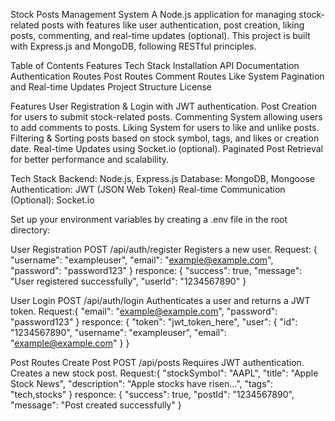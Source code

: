 Stock Posts Management System
A Node.js application for managing stock-related posts with features like user authentication, post creation, liking posts, commenting, and real-time updates (optional). This project is built with Express.js and MongoDB, following RESTful principles.

Table of Contents
Features
Tech Stack
Installation
API Documentation
Authentication Routes
Post Routes
Comment Routes
Like System
Pagination and Real-time Updates
Project Structure
License

Features
User Registration & Login with JWT authentication.
Post Creation for users to submit stock-related posts.
Commenting System allowing users to add comments to posts.
Liking System for users to like and unlike posts.
Filtering & Sorting posts based on stock symbol, tags, and likes or creation date.
Real-time Updates using Socket.io (optional).
Paginated Post Retrieval for better performance and scalability.

Tech Stack
Backend: Node.js, Express.js
Database: MongoDB, Mongoose
Authentication: JWT (JSON Web Token)
Real-time Communication (Optional): Socket.io

Set up your environment variables by creating a .env file in the root directory:

User Registration
POST /api/auth/register
Registers a new user.
Request:
{
  "username": "exampleuser",
  "email": "example@example.com",
  "password": "password123"
}
responce:
{
  "success": true,
  "message": "User registered successfully",
  "userId": "1234567890"
}

User Login
POST /api/auth/login
Authenticates a user and returns a JWT token.
Request:{
  "email": "example@example.com",
  "password": "password123"
}
responce:
{
  "token": "jwt_token_here",
  "user": {
    "id": "1234567890",
    "username": "exampleuser",
    "email": "example@example.com"
  }
}

Post Routes
Create Post
POST /api/posts
Requires JWT authentication. Creates a new stock post.
Request:{
  "stockSymbol": "AAPL",
  "title": "Apple Stock News",
  "description": "Apple stocks have risen...",
  "tags": "tech,stocks"
}
responce:
{
  "success": true,
  "postId": "1234567890",
  "message": "Post created successfully"
}